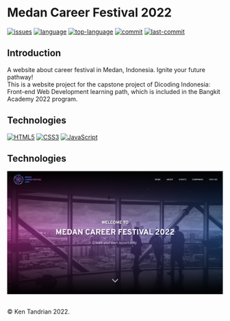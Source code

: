 # Medan Career Festival 2022
[![issues](https://img.shields.io/github/issues/KenTandrian/mcf2022-project)](https://github.com/KenTandrian/mcf2022-project/issues)
[![language](https://img.shields.io/github/languages/count/KenTandrian/mcf2022-project)](https://github.com/KenTandrian/mcf2022-project/search?l=css)
[![top-language](https://img.shields.io/github/languages/top/KenTandrian/mcf2022-project)](https://github.com/KenTandrian/mcf2022-project/search?l=css)
[![commit](https://img.shields.io/github/commit-activity/m/KenTandrian/mcf2022-project)](https://github.com/KenTandrian/mcf2022-project/commits/main)
[![last-commit](https://img.shields.io/github/last-commit/KenTandrian/mcf2022-project)](https://github.com/KenTandrian/mcf2022-project/commits/main)

## Introduction
A website about career festival in Medan, Indonesia. Ignite your future pathway!\
This is a website project for the capstone project of Dicoding Indonesia: Front-end Web Development learning path, which is included in the Bangkit Academy 2022 program.

## Technologies
[![HTML5](https://img.shields.io/badge/-HTML5-black?style=flat-square&logo=html5&logoColor=orange)](https://github.com/KenTandrian?tab=repositories&language=html)
[![CSS3](https://img.shields.io/badge/-CSS3-black?style=flat-square&logo=css3&logoColor=blue)](https://github.com/KenTandrian?tab=repositories&language=css)
[![JavaScript](https://img.shields.io/badge/-JavaScript-black?style=flat-square&logo=javascript)](https://github.com/KenTandrian?tab=repositories&language=javascript)

## Technologies
<img src="assets\images\screenshot.png">

## 
&#169; Ken Tandrian 2022.
